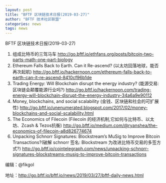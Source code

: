 ```yaml
---
layout: post
title: "BFTF 区块链技术日报(2019-03-27)"
author: "BFTF 技术社区联盟"
categories: news
tags: news
---
```


BFTF 区块链技术日报(2019-03-27)

1. 组成比特币的三驾马车 <http://go.bftf.io/ethfans.org/posts/bitcoin-two-parts-math-one-part-biology>
2. Ethereum Falls Back to Earth. Can it Re-ascend? (以太坊回落地球，能否再次起航) <http://go.bftf.io/hackernoon.com/ethereum-falls-back-to-earth-can-it-re-ascend-8410cf96b1de>
3. Trading Energy: Will Blockchain disrupt the energy industry? (能源交易:区块链会颠覆能源行业吗?) <http://go.bftf.io/hackernoon.com/trading-energy-will-blockchain-disrupt-the-energy-industry-34a6a9e90112>
4. Money, blockchains, and social scalability (金钱、区块链和社会的可扩展性) <http://go.bftf.io/unenumerated.blogspot.com/2017/02/money-blockchains-and-social-scalability.html>
5. The Economics of Filecoin (Filecoin 的经济机制,它如何与比特币、以太坊、Zcash & Tezos抗衡) http://go.bftf.io/medium.com/@ryanshea/the-economics-of-filecoin-a8d826774674
6. Unpacking Schnorr Signatures: Blockstream’s MuSig to Improve Bitcoin Transactions?(破解 schnorr 签名: Blockstream 为改进比特币交易的多签方式?) <http://go.bftf.io/cointelegraph.com/news/unpacking-schnorr-signatures-blockstreams-musig-to-improve-bitcoin-transactions>

编辑：@fikgol

地址：http://go.bftf.io/bftf.io/news/2019/03/27/bftf-daily-news.html
